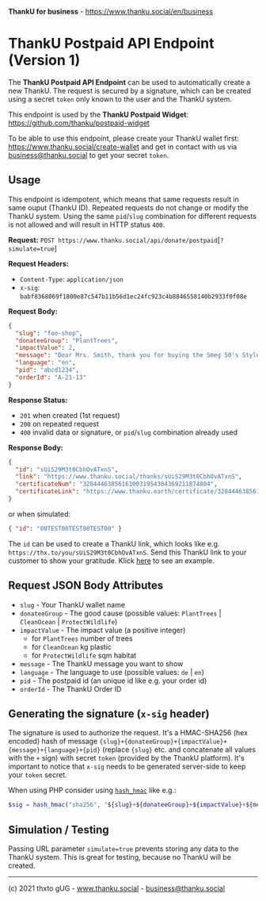 **ThankU for business** - https://www.thanku.social/en/business

# ThankU Postpaid API Endpoint (Version 1)

The **ThankU Postpaid API Endpoint** can be used to automatically create a new ThankU. The request is secured by a signature, which can be created using a secret `token` only known to the user and the ThankU system.

This endpoint is used by the **ThankU Postpaid Widget**: https://github.com/thanku/postpaid-widget

To be able to use this endpoint, please create your ThankU wallet first: https://www.thanku.social/create-wallet and get in contact with us via business@thanku.social to get your secret `token`.

## Usage

This endpoint is idempotent, which means that same requests result in same ouput (ThankU ID). Repeated requests do not change or modify the ThankU system. Using the same `pid`/`slug` combination for different requests is not allowed and will result in HTTP status `400`.

**Request:** `POST https://www.thanku.social/api/donate/postpaid`[`?simulate=true`]

**Request Headers:**

- `Content-Type`: `application/json`
- `x-sig`: `babf8368069f1800e87c547b11b56d1ec24fc923c4b8846558140b2933f0f08e`

**Request Body:**

```json
{
  "slug": "foo-shop",
  "donateeGroup": "PlantTrees",
  "impactValue": 2,
  "message": "Dear Mrs. Smith, thank you for buying the Smeg 50's Style Toaster, your Foo Shop team",
  "language": "en",
  "pid": "abcd1234",
  "orderId": "A-21-13"
}
```

**Response Status:**

- `201` when created (1st request)
- `200` on repeated request
- `400` invalid data or signature, or `pid`/`slug` combination already used

**Response Body:**

```json
{
  "id": "sUiS29M3t0CbhOvATxnS",
  "link": "https://www.thanku.social/thanks/sUiS29M3t0CbhOvATxnS",
  "certificateNum": "328444638561610031954304369211874804",
  "certificateLink": "https://www.thanku.earth/certificate/328444638561610031954304369211874804"
}
```

or when simulated:

```json
{ "id": "00TEST00TEST00TEST00" }
```

The `id` can be used to create a ThankU link, which looks like e.g. `https://thx.to/you/sUiS29M3t0CbhOvATxnS`. Send this ThankU link to your customer to show your gratitude. Klick [here](https://thx.to/you/sUiS29M3t0CbhOvATxnS) to see an example.

## Request JSON Body Attributes

- `slug` - Your ThankU wallet name
- `donateeGroup` - The good cause (possible values: `PlantTrees` | `CleanOcean` | `ProtectWildlife`)
- `impactValue` - The impact value (a positive integer)
  - for `PlantTrees` number of trees
  - for `CleanOcean` kg plastic
  - for `ProtectWildlife` sqm habitat
- `message` - The ThankU message you want to show
- `language` - The language to use (possible values: `de` | `en`)
- `pid` - The postpaid id (an unique id like e.g. your order id)
- `orderId` - The ThankU Order ID

## Generating the signature (`x-sig` header)

The signature is used to authorize the request. It's a HMAC-SHA256 (hex encoded) hash of message `{slug}+{donateeGroup}+{impactValue}+{message}+{language}+{pid}` (replace `{slug}` etc. and concatenate all values with the `+` sign) with secret `token` (provided by the ThankU platform). It's important to notice that `x-sig` needs to be generated server-side to keep your `token` secret.

When using PHP consider using [`hash_hmac`](https://www.php.net/manual/en/function.hash-hmac.php) like e.g.:

```php
$sig = hash_hmac("sha256", "${slug}+${donateeGroup}+${impactValue}+${message}+${language}+${pid}", $token);
```

## Simulation / Testing

Passing URL parameter `simulate=true` prevents storing any data to the ThankU system. This is great for testing, because no ThankU will be created.

---

(c) 2021 thxto gUG - www.thanku.social - business@thanku.social
